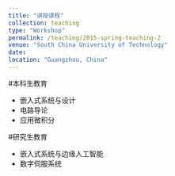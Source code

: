 ```yaml
---
title: "讲授课程"
collection: teaching
type: "Workshop"
permalink: /teaching/2015-spring-teaching-2
venue: "South China University of Technology"
date: 
location: "Guangzhou, China"
---
```


#本科生教育
- 嵌入式系统与设计
- 电路导论
- 应用微积分

#研究生教育
- 嵌入式系统与边缘人工智能
- 数字伺服系统
